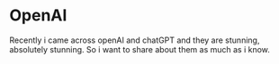 # OpenAI

Recently i came across openAI and chatGPT and they are stunning, absolutely stunning. So i want to share about them as much as i know.
